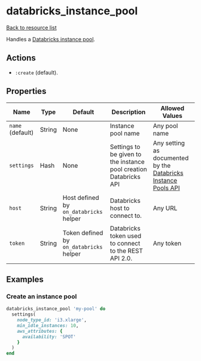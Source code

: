# databricks_instance_pool

[Back to resource list](../README.md#resources)

Handles a [Databricks instance pool](https://docs.databricks.com/clusters/instance-pools/index.html).

## Actions

- `:create` (default).

## Properties

| Name | Type | Default | Description | Allowed Values |
| --- | --- | --- | --- | --- |
| `name` (default) | String | None | Instance pool name | Any pool name |
| `settings` | Hash | None | Settings to be given to the instance pool creation Databricks API | Any setting as documented by the [Databricks Instance Pools API](https://docs.databricks.com/dev-tools/api/latest/instance-pools.html#create) |
| `host` | String | Host defined by `on_databricks` helper | Databricks host to connect to. | Any URL |
| `token` | String | Token defined by `on_databricks` helper | Databricks token used to connect to the REST API 2.0. | Any token |

## Examples

### Create an instance pool

```ruby
databricks_instance_pool 'my-pool' do
  settings(
    node_type_id: 'i3.xlarge',
    min_idle_instances: 10,
    aws_attributes: {
      availability: 'SPOT'
    }
  )
end
```
